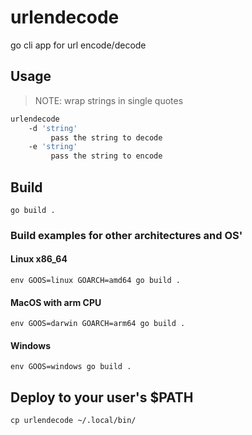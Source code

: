 # urlendecode
go cli app for url encode/decode
## Usage
> NOTE: wrap strings in single quotes  
```bash
urlendecode  
    -d 'string'  
         pass the string to decode  
    -e 'string'  
         pass the string to encode  
```
## Build
`go build .`

### Build examples for other architectures and OS'

#### Linux x86\_64

`env GOOS=linux GOARCH=amd64 go build .`

#### MacOS with arm CPU

`env GOOS=darwin GOARCH=arm64 go build .`

#### Windows

`env GOOS=windows go build .`


## Deploy to your user's $PATH
`cp urlendecode ~/.local/bin/`


